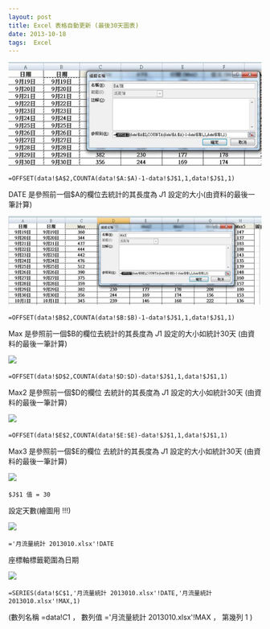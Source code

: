 ```yaml
---
layout: post
title: Excel 表格自動更新 (最後30天圖表)
date: 2013-10-18
tags:  Excel
---
```


<img src="/images/posts/Execl/p5.jpg">

```
=OFFSET(data!$A$2,COUNTA(data!$A:$A)-1-data!$J$1,1,data!$J$1,1)
```

DATE 是參照前一個$A的欄位去統計的其長度為 $J$1 設定的大小(由資料的最後一筆計算)


<img src="/images/posts/Execl/p6.jpg">

```
=OFFSET(data!$B$2,COUNTA(data!$B:$B)-1-data!$J$1,1,data!$J$1,1)
```

Max 是參照前一個$B的欄位去統計的其長度為 $J$1 設定的大小如統計30天 (由資料的最後一筆計算)


<img src="/images/posts/Excel/p7.jpg">  

```
=OFFSET(data!$D$2,COUNTA(data!$D:$D)-data!$J$1,1,data!$J$1,1)
```

Max2 是參照前一個$D的欄位 去統計的其長度為 $J$1 設定的大小如統計30天 (由資料的最後一筆計算)

 
<img src="/images/posts/Excel/p8.jpg">  

```
=OFFSET(data!$E$2,COUNTA(data!$E:$E)-data!$J$1,1,data!$J$1,1)
````

Max3 是參照前一個$E的欄位 去統計的其長度為 $J$1 設定的大小如統計30天 (由資料的最後一筆計算)

 
<img src="/images/posts/Excel/p9.jpg"> 

```
$J$1 值 = 30 
```

設定天數(繪圖用 !!!)

 
<img src="/images/posts/Excel/10.jpg"> 

```
='月流量統計 2013010.xlsx'!DATE
```

座標軸標籤範圍為日期 

 
<img src="/images/posts/Excel/p11.jpg"> 

```
=SERIES(data!$C$1,'月流量統計 2013010.xlsx'!DATE,'月流量統計 2013010.xlsx'!MAX,1)
```

(數列名稱 =data!$C$1 ，  數列值 ='月流量統計 2013010.xlsx'!MAX ，  第幾列  1 )
